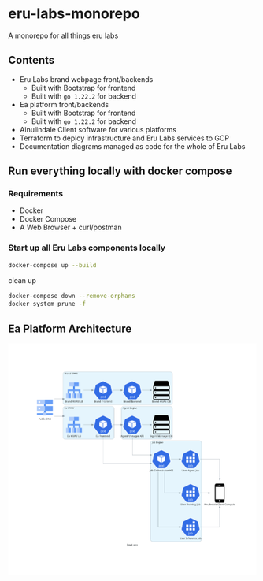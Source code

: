 # eru-labs-monorepo
A monorepo for all things eru labs

## Contents
- Eru Labs brand webpage front/backends 
    - Built with Bootstrap for frontend
    - Built with `go 1.22.2` for backend
- Ea platform front/backends
    - Built with Bootstrap for frontend
    - Built with `go 1.22.2` for backend
- Ainulindale Client software for various platforms
- Terraform to deploy infrastructure and Eru Labs services to GCP
- Documentation diagrams managed as code for the whole of Eru Labs

## Run everything locally with docker compose
### Requirements
- Docker
- Docker Compose
- A Web Browser + curl/postman

### Start up all Eru Labs components locally
```bash
docker-compose up --build
```

clean up
```bash
docker-compose down --remove-orphans
docker system prune -f
```


## Ea Platform Architecture
![Ea Platform Architecture](docs/diagrams/eru_labs.png)
